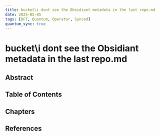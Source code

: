 ```yaml
---
title: bucket\i dont see the Obsidiant metadata in the last repo.md
date: 2025-05-05
tags: [DFT, Quantum, Operator, Synced]
quantum_sync: true
---
```

# bucket\i dont see the Obsidiant metadata in the last repo.md

## Abstract

## Table of Contents

## Chapters

## References

